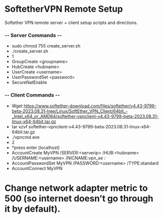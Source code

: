 # SoftetherVPN Remote Setup
Softether VPN remote server + client setup scripts and directions.
### -- Server Commands --
- sudo chmod 755 create_server.sh
- ./create_server.sh
- 1
- GroupCreate \<groupname\>
- HubCreate \<hubname\>
- UserCreate \<username\>
- UserPasswordSet \<password\>
- SecureNatEnable

### -- Client Commands --
- Wget https://www.softether-download.com/files/softether/v4.43-9799-beta-2023.08.31-tree/Linux/SoftEther_VPN_Client/64bit_-_Intel_x64_or_AMD64/softether-vpnclient-v4.43-9799-beta-2023.08.31-linux-x64-64bit.tar.gz
- tar xzvf softether-vpnclient-v4.43-9799-beta-2023.08.31-linux-x64-64bit.tar.gz
- ./vpncmd.exe
- 2
- *press enter (localhost)
- AccountCreate MyVPN /SERVER:\<serverip\> /HUB:\<hubname\> /USERNAME:\<username\> /NICNAME:vpn_se
<serverip>:<serverport>
- AccountPasswordSet MyVPN /PASSWORD:\<username\> /TYPE:standard
- AccountConnect MyVPN

# Change network adapter metric to 500 (so internet doesn’t go through it by default).
